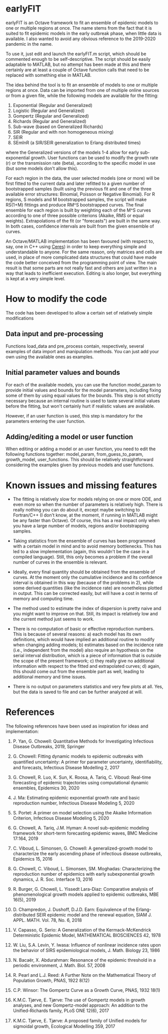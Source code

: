 # earlyFIT
earlyFIT is an Octave framework to fit an ensemble of epidemic models to one or multiple regions at once. The name stems from the fact that it is suited to fit epidemic models in the early outbreak phase, when little data is available. I also wanted to avoid any obvious reference to the 2019-2020 pandemic in the name.

To use it, just edit and launch the earlyFIT.m script, which should be commented enough to be self-descriptive. The script should be easily adaptable to MATLAB, but no attempt has been made at this and there certainly are at least a couple of Octave function calls that need to be replaced with something else in MATLAB.

The idea behind the tool is to fit an ensemble of models to one or multiple regions at once. Data can be imported from one of multiple online sources or from a given file, while the following models are available for the fitting:

1. Exponential (Regular and Generalized)
2. Logistic (Regular and Generalized)
3. Gompertz (Regular and Generalized)
4. Richards (Regular and Generalized)
5. Sub-wave (based on Generalized Richards)
6. SIR (Regular and with non homogeneous mixing)
7. SEIR
8. SEmInR (a SIR/SEIR generalization to Erlang distributed times)

where the Generalized versions of the models 1-4 allow for early sub-exponential growth. User functions can be used to modify the growth rate (r) or the transmission rate (beta), according to the specific model in use (but some models don't allow this).

For each region in the data, the user selected models (one or more) will be first fitted to the current data and later refitted to a given number of bootstrapped samples (built using the previous fit and one of the three available error structures: Binomial, Poisson or Negative Binomial). For R regions, S models and M bootstrapped samples, the script will make RS(1+M) fittings and produce RM^S bootstrapped curves. The final ensemble for each region is built by weighting each of the M^S curves according to one of three possible criterions (Akaike, RMS or equal weights). Extrapolations of the fit (or "forecasts") are built in the same way. In both cases, confidence intervals are built from the given ensemble of curves.

An Octave/MATLAB implementation has been favoured (with respect to, say, one in C++ using [Ceres](https://github.com/ceres-solver/ceres-solver)) in order to keep everything simple and understandable to anyone. For the same reason, only matrices and cells are used, in place of more complicated data structures that could have made the code better conceived from the programming point of view. The main result is that some parts are not really fast and others are just written in a way that leads to inefficient execution. Editing is also longer, but everything is kept at a very simple level.

# How to modify the code
The code has been developed to allow a certain set of relatively simple modifications

## Data input and pre-processing
Functions load_data and pre_process contain, respectively, several examples of data import and manipulation methods. You can just add your own using the available ones as examples.

## Initial parameter values and bounds
For each of the available models, you can use the function model_param to provide initial values and bounds for the model parameters, including fixing some of them by using equal values for the bounds. This step is not strictly necessary because an internal routine is used to taste several initial values before the fitting, but won't certainly hurt if realistic values are available.

However, if an user function is used, this step is mandatory for the parameters entering the user function.

## Adding/editing a model or user function
When editing or adding a model or an user function, you need to edit the following functions together: model_param, from_guess_to_param, growth_model, user_functions. This should be relatively straightforward considering the examples given by previous models and user functions.

# Known issues and missing features
* The fitting is relatively slow for models relying on one or more ODE, and even more so when the number of parameters is relatively high. There is really nothing you can do about it, except maybe switching to Fortran/C++ (I don't know, at the moment, if running in MATLAB might be any faster than Octave). Of course, this has a real impact only when you have a large number of models, regions and/or bootstrapping samples.

* Taking statistics from the ensemble of curves has been programmed with a certain model in mind and to avoid memory bottlenecks. This has led to a slow implementation (again, this wouldn't be the case in a compiled language). Still, this only becomes a problem if the overall number of curves in the ensemble is relevant.

* Ideally, every final quantity should be obtained from the ensemble of curves. At the moment only the cumulative incidence and its confidence interval is obtained in this way (because of the problems in 2), while some derived quantities (like the incidence rate) are nonetheless plotted in output. This can be corrected easily, but will have a cost in terms of memory and computing time.

* The method used to estimate the index of dispersion is pretty naive and you might want to improve on that. Still, its impact is relatively low and the current method just seems to work.

* There is no computation of basic or effective reproduction numbers. This is because of several reasons: a) each model has its own definitions, which would have implied an additional routine to modify when changing adding models; b) estimates based on the incidence rate (i.e., independent from the model) also require an hypothesis on the serial interval distribution, which is a piece of information that is outside the scope of the present framework; c) they really give no additional information with respect to the fitted and extrapolated curves; d) again, this should come out from the ensemble part as well, leading to additional memory and time issues.

* There is no output on parameters statistics and very few plots at all. Yes, but the data is saved to file and can be further analyzed at will.

# References

The following references have been used as inspiration for ideas and implementation:

1. P. Yan, G. Chowell: Quantitative Methods for Investigating Infectious Disease Outbreaks, 2019, Springer

2. G. Chowell: Fitting dynamic models to epidemic outbreaks with quantiﬁed uncertainty: A primer for parameter uncertainty, identiﬁability, and forecasts, Infectious Disease Modelling 2, 2017

3. G. Chowell, R. Luo, K. Sun, K. Roosa, A. Tariq, C. Viboud: Real-time forecasting of epidemic trajectories using computational dynamic ensembles, Epidemics 30, 2020

4. J. Ma: Estimating epidemic exponential growth rate and basic reproduction number, Infectious Disease Modeling 5, 2020

5. S. Portet: A primer on model selection using the Akaike Information Criterion, Infectious Disease Modeling 5, 2020

6. G. Chowell, A. Tariq, J.M. Hyman: A novel sub-epidemic modeling framework for short-term forecasting epidemic waves, BMC Medicine 17:164, 2019

7. C. Viboud, L. Simonsen, G. Chowell: A generalized-growth model to characterize the early ascending phase of infectious disease outbreaks, Epidemics 15, 2016

8. G. Chowell, C. Viboud, L. Simonsen, SM. Moghadas: Characterizing the reproduction number of epidemics with early subexponential growth dynamics, J. R. Soc. Interface 13, 2016

9. R. Burger, G. Chowell, L. Yissedt Lara-Diaz: Comparative analysis of phenomenological growth models applied to epidemic outbreaks, MBE 16(5), 2019

10. D. Champredon, J. Dushoff, D.J.D. Earn: Equivalence of the Erlang-distributed SEIR epidemic model and the renewal equation, SIAM J. APPL. MATH. Vol. 78, No. 6, 2018

11. V. Capasso, G. Serio: A Generalization of the Kermack-McKendrick Deterministic Epidemic Model, MATHEMATICAL BIOSCIENCES 42, 1978

12. W. Liu, S.A. Levin, Y. Iwasa: Influence of nonlinear incidence rates upon the behavior of SIRS epidemiological models, J. Math. Biology 23, 1986

13. N. Bacaër, X. Abdurahman: Resonance of the epidemic threshold in a periodic environment, J. Math. Biol. 57, 2008

14. R. Pearl and L.J. Reed: A Further Note on the Mathematical Theory of Population Growth, PNAS, 1922 8(12)

15. C.P. Winsor: The Gompertz Curve as a Growth Curve, PNAS, 1932 18(1)

16. K.M.C. Tjørve, E. Tjørve: The use of Gompertz models in growth analyses, and new Gompertz-model approach: An addition to the Unified-Richards family, PLoS ONE 12(6), 2017

17. K.M.C. Tjørve, E. Tjørve: A proposed family of Uniﬁed models for sigmoidal growth, Ecological Modelling 359, 2017
